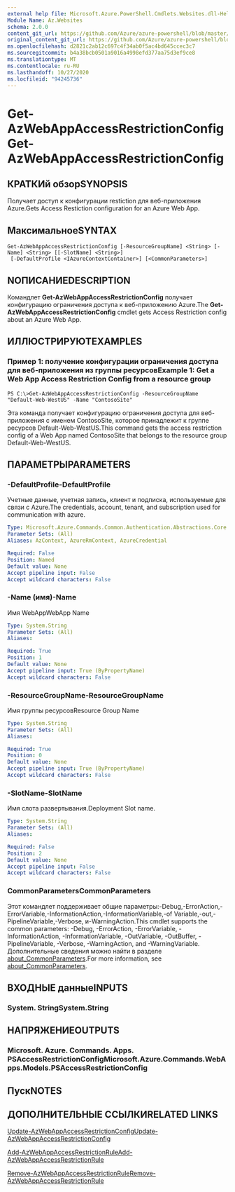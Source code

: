 ```yaml
---
external help file: Microsoft.Azure.PowerShell.Cmdlets.Websites.dll-Help.xml
Module Name: Az.Websites
schema: 2.0.0
content_git_url: https://github.com/Azure/azure-powershell/blob/master/src/Websites/Websites/help/Get-AzWebAppAccessRestrictionConfig.md
original_content_git_url: https://github.com/Azure/azure-powershell/blob/master/src/Websites/Websites/help/Get-AzWebAppAccessRestrictionConfig.md
ms.openlocfilehash: d2821c2ab12c697c4f34ab0f5ac4bd645ccec3c7
ms.sourcegitcommit: b4a38bcb0501a9016a4998efd377aa75d3ef9ce8
ms.translationtype: MT
ms.contentlocale: ru-RU
ms.lasthandoff: 10/27/2020
ms.locfileid: "94245736"
---
```

# <span data-ttu-id="a3ead-101">Get-AzWebAppAccessRestrictionConfig</span><span class="sxs-lookup"><span data-stu-id="a3ead-101">Get-AzWebAppAccessRestrictionConfig</span></span>

## <span data-ttu-id="a3ead-102">КРАТКИй обзор</span><span class="sxs-lookup"><span data-stu-id="a3ead-102">SYNOPSIS</span></span>
<span data-ttu-id="a3ead-103">Получает доступ к конфигурации restiction для веб-приложения Azure.</span><span class="sxs-lookup"><span data-stu-id="a3ead-103">Gets Access Restiction configuration for an Azure Web App.</span></span>

## <span data-ttu-id="a3ead-104">Максимальное</span><span class="sxs-lookup"><span data-stu-id="a3ead-104">SYNTAX</span></span>

```
Get-AzWebAppAccessRestrictionConfig [-ResourceGroupName] <String> [-Name] <String> [[-SlotName] <String>]
 [-DefaultProfile <IAzureContextContainer>] [<CommonParameters>]
```

## <span data-ttu-id="a3ead-105">NОПИСАНИЕ</span><span class="sxs-lookup"><span data-stu-id="a3ead-105">DESCRIPTION</span></span>
<span data-ttu-id="a3ead-106">Командлет **Get-AzWebAppAccessRestrictionConfig** получает конфигурацию ограничения доступа к веб-приложению Azure.</span><span class="sxs-lookup"><span data-stu-id="a3ead-106">The **Get-AzWebAppAccessRestrictionConfig** cmdlet gets Access Restriction config about an Azure Web App.</span></span>

## <span data-ttu-id="a3ead-107">ИЛЛЮСТРИРУЮТ</span><span class="sxs-lookup"><span data-stu-id="a3ead-107">EXAMPLES</span></span>

### <span data-ttu-id="a3ead-108">Пример 1: получение конфигурации ограничения доступа для веб-приложения из группы ресурсов</span><span class="sxs-lookup"><span data-stu-id="a3ead-108">Example 1: Get a Web App Access Restriction Config from a resource group</span></span>
```
PS C:\>Get-AzWebAppAccessRestrictionConfig -ResourceGroupName "Default-Web-WestUS" -Name "ContosoSite"
```

<span data-ttu-id="a3ead-109">Эта команда получает конфигурацию ограничения доступа для веб-приложения с именем ContosoSite, которое принадлежит к группе ресурсов Default-Web-WestUS.</span><span class="sxs-lookup"><span data-stu-id="a3ead-109">This command gets the access restriction config of a Web App named ContosoSite that belongs to the resource group Default-Web-WestUS.</span></span>

## <span data-ttu-id="a3ead-110">ПАРАМЕТРЫ</span><span class="sxs-lookup"><span data-stu-id="a3ead-110">PARAMETERS</span></span>

### <span data-ttu-id="a3ead-111">-DefaultProfile</span><span class="sxs-lookup"><span data-stu-id="a3ead-111">-DefaultProfile</span></span>
<span data-ttu-id="a3ead-112">Учетные данные, учетная запись, клиент и подписка, используемые для связи с Azure.</span><span class="sxs-lookup"><span data-stu-id="a3ead-112">The credentials, account, tenant, and subscription used for communication with azure.</span></span>

```yaml
Type: Microsoft.Azure.Commands.Common.Authentication.Abstractions.Core.IAzureContextContainer
Parameter Sets: (All)
Aliases: AzContext, AzureRmContext, AzureCredential

Required: False
Position: Named
Default value: None
Accept pipeline input: False
Accept wildcard characters: False
```

### <span data-ttu-id="a3ead-113">-Name (имя)</span><span class="sxs-lookup"><span data-stu-id="a3ead-113">-Name</span></span>
<span data-ttu-id="a3ead-114">Имя WebApp</span><span class="sxs-lookup"><span data-stu-id="a3ead-114">WebApp Name</span></span>

```yaml
Type: System.String
Parameter Sets: (All)
Aliases:

Required: True
Position: 1
Default value: None
Accept pipeline input: True (ByPropertyName)
Accept wildcard characters: False
```

### <span data-ttu-id="a3ead-115">-ResourceGroupName</span><span class="sxs-lookup"><span data-stu-id="a3ead-115">-ResourceGroupName</span></span>
<span data-ttu-id="a3ead-116">Имя группы ресурсов</span><span class="sxs-lookup"><span data-stu-id="a3ead-116">Resource Group Name</span></span>

```yaml
Type: System.String
Parameter Sets: (All)
Aliases:

Required: True
Position: 0
Default value: None
Accept pipeline input: True (ByPropertyName)
Accept wildcard characters: False
```

### <span data-ttu-id="a3ead-117">-SlotName</span><span class="sxs-lookup"><span data-stu-id="a3ead-117">-SlotName</span></span>
<span data-ttu-id="a3ead-118">Имя слота развертывания.</span><span class="sxs-lookup"><span data-stu-id="a3ead-118">Deployment Slot name.</span></span>

```yaml
Type: System.String
Parameter Sets: (All)
Aliases:

Required: False
Position: 2
Default value: None
Accept pipeline input: False
Accept wildcard characters: False
```

### <span data-ttu-id="a3ead-119">CommonParameters</span><span class="sxs-lookup"><span data-stu-id="a3ead-119">CommonParameters</span></span>
<span data-ttu-id="a3ead-120">Этот командлет поддерживает общие параметры:-Debug,-ErrorAction,-ErrorVariable,-InformationAction,-InformationVariable,-of Variable,-out,-PipelineVariable,-Verbose, и-WarningAction.</span><span class="sxs-lookup"><span data-stu-id="a3ead-120">This cmdlet supports the common parameters: -Debug, -ErrorAction, -ErrorVariable, -InformationAction, -InformationVariable, -OutVariable, -OutBuffer, -PipelineVariable, -Verbose, -WarningAction, and -WarningVariable.</span></span> <span data-ttu-id="a3ead-121">Дополнительные сведения можно найти в разделе [about_CommonParameters](http://go.microsoft.com/fwlink/?LinkID=113216).</span><span class="sxs-lookup"><span data-stu-id="a3ead-121">For more information, see [about_CommonParameters](http://go.microsoft.com/fwlink/?LinkID=113216).</span></span>

## <span data-ttu-id="a3ead-122">ВХОДНЫЕ данные</span><span class="sxs-lookup"><span data-stu-id="a3ead-122">INPUTS</span></span>

### <span data-ttu-id="a3ead-123">System. String</span><span class="sxs-lookup"><span data-stu-id="a3ead-123">System.String</span></span>

## <span data-ttu-id="a3ead-124">НАПРЯЖЕНИЕ</span><span class="sxs-lookup"><span data-stu-id="a3ead-124">OUTPUTS</span></span>

### <span data-ttu-id="a3ead-125">Microsoft. Azure. Commands. Apps. PSAccessRestrictionConfig</span><span class="sxs-lookup"><span data-stu-id="a3ead-125">Microsoft.Azure.Commands.WebApps.Models.PSAccessRestrictionConfig</span></span>

## <span data-ttu-id="a3ead-126">Пуск</span><span class="sxs-lookup"><span data-stu-id="a3ead-126">NOTES</span></span>

## <span data-ttu-id="a3ead-127">ДОПОЛНИТЕЛЬНЫЕ ССЫЛКИ</span><span class="sxs-lookup"><span data-stu-id="a3ead-127">RELATED LINKS</span></span>

[<span data-ttu-id="a3ead-128">Update-AzWebAppAccessRestrictionConfig</span><span class="sxs-lookup"><span data-stu-id="a3ead-128">Update-AzWebAppAccessRestrictionConfig</span></span>](./Update-AzWebAppAccessRestrictionConfig.md)

[<span data-ttu-id="a3ead-129">Add-AzWebAppAccessRestrictionRule</span><span class="sxs-lookup"><span data-stu-id="a3ead-129">Add-AzWebAppAccessRestrictionRule</span></span>](./Add-AzWebAppAccessRestrictionRule.md)

[<span data-ttu-id="a3ead-130">Remove-AzWebAppAccessRestrictionRule</span><span class="sxs-lookup"><span data-stu-id="a3ead-130">Remove-AzWebAppAccessRestrictionRule</span></span>](./Remove-AzWebAppAccessRestrictionRule.md)
